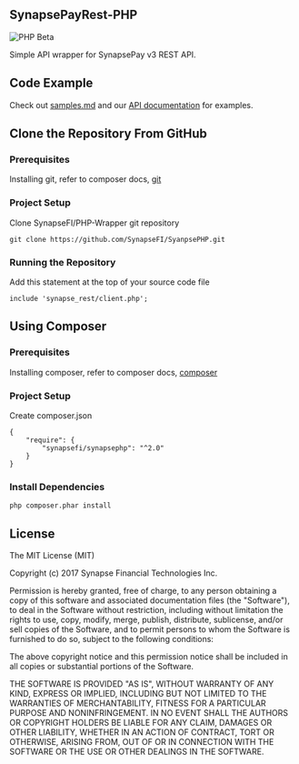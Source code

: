 ## SynapsePayRest-PHP
![PHP Beta](https://img.shields.io/badge/PHP-Beta-brightgreen.svg)

Simple API wrapper for SynapsePay v3 REST API.

## Code Example

Check out [samples.md](samples.md) and our [API documentation](https://docs.synapsefi.com/) for examples.


## Clone the Repository From GitHub
### Prerequisites
Installing git, refer to composer docs, [git](https://git-scm.com/book/en/v2/Getting-Started-Installing-Git)

### Project Setup
Clone SynapseFI/PHP-Wrapper git repository
```
git clone https://github.com/SynapseFI/SyanpsePHP.git
```

### Running the Repository
Add this statement at the top of your source code file
```
include 'synapse_rest/client.php';
```

## Using Composer

### Prerequisites
Installing composer, refer to composer docs, [composer](https://getcomposer.org/doc/00-intro.md)

### Project Setup
Create composer.json
```
{
    "require": {
        "synapsefi/synapsephp": "^2.0"
    }
}
```

### Install Dependencies
```
php composer.phar install
```

## License

The MIT License (MIT)

Copyright (c) 2017 Synapse Financial Technologies Inc.

Permission is hereby granted, free of charge, to any person obtaining a copy of
this software and associated documentation files (the "Software"), to deal in
the Software without restriction, including without limitation the rights to
use, copy, modify, merge, publish, distribute, sublicense, and/or sell copies of
the Software, and to permit persons to whom the Software is furnished to do so,
subject to the following conditions:

The above copyright notice and this permission notice shall be included in all
copies or substantial portions of the Software.

THE SOFTWARE IS PROVIDED "AS IS", WITHOUT WARRANTY OF ANY KIND, EXPRESS OR
IMPLIED, INCLUDING BUT NOT LIMITED TO THE WARRANTIES OF MERCHANTABILITY, FITNESS
FOR A PARTICULAR PURPOSE AND NONINFRINGEMENT. IN NO EVENT SHALL THE AUTHORS OR
COPYRIGHT HOLDERS BE LIABLE FOR ANY CLAIM, DAMAGES OR OTHER LIABILITY, WHETHER
IN AN ACTION OF CONTRACT, TORT OR OTHERWISE, ARISING FROM, OUT OF OR IN
CONNECTION WITH THE SOFTWARE OR THE USE OR OTHER DEALINGS IN THE SOFTWARE.
